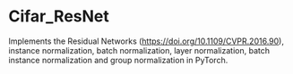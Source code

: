 # Cifar_ResNet
Implements the Residual Networks (https://doi.org/10.1109/CVPR.2016.90), instance normalization, batch normalization, layer normalization, batch instance normalization and group normalization in PyTorch.

